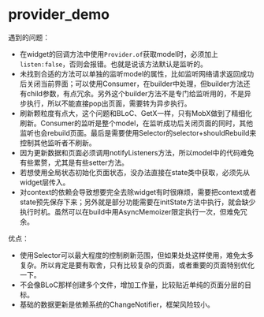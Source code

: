 # provider_demo

遇到的问题：

- 在widget的回调方法中使用`Provider.of`获取model时，必须加上`listen:false`，否则会报错。也就是说该方法默认是监听的。  
- 未找到合适的方法可以单独的监听model的属性，比如监听网络请求返回成功后关闭当前界面；可以使用Consumer，在builder中处理，但builder方法还有child参数，有点冗余。另外这个builder方法不是专门给监听用的，不是异步执行，所以不能直接pop出页面，需要转为异步执行。  
- 刷新颗粒度有点大，这个问题和BLoC、GetX一样，只有MobX做到了精细化刷新。Consumer的监听是整个model，在监听成功后关闭页面的同时，其他监听也会rebuild页面。最后是需要使用Selector的selector+shouldRebuild来控制其他监听者不刷新。  
- 因为更新数据和页面必须调用notifyListeners方法，所以model中的代码难免有些累赘，尤其是有些setter方法。  
- 若想使用全局状态初始化页面状态，没办法直接在state类中获取，必须先从widget层传入。  
- 对context的依赖会导致想要完全去除widget有时很麻烦，需要把context或者state预先保存下来；另外就是部分功能需要在initState方法中执行，就会缺少执行时机。虽然可以在build中用AsyncMemoizer限定执行一次，但难免冗余。  

优点：  

- 使用Selector可以最大程度的控制刷新范围，但如果处处这样使用，难免太多复杂。所以肯定是要有取舍，只有比较复杂的页面，或者重要的页面特别优化一下。  
- 不会像BLoC那样创建多个文件，增加工作量，比较贴近单纯的页面分层的目标。  
- 基础的数据更新是依赖系统的ChangeNotifier，框架风险较小。  
